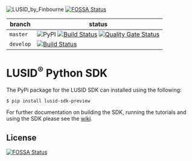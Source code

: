![LUSID_by_Finbourne](https://content.finbourne.com/LUSID_repo.png)
[![FOSSA Status](https://app.fossa.com/api/projects/git%2Bgithub.com%2FMikeMcGarry%2Flusid-sdk-python-preview.svg?type=shield)](https://app.fossa.com/projects/git%2Bgithub.com%2FMikeMcGarry%2Flusid-sdk-python-preview?ref=badge_shield)

| branch | status |
| --- | --- |
| `master` |  ![PyPI](https://img.shields.io/pypi/v/lusid-sdk-preview?color=blue) [![Build Status](https://travis-ci.org/finbourne/lusid-sdk-python-preview.svg?branch=master)](https://travis-ci.org/finbourne/lusid-sdk-python-preview) [![Quality Gate Status](https://sonarcloud.io/api/project_badges/measure?project=finbourne_lusid-sdk-python-preview&metric=alert_status)](https://sonarcloud.io/dashboard?id=finbourne_lusid-sdk-python-preview) |
| `develop` | [![Build Status](https://travis-ci.org/finbourne/lusid-sdk-python-preview.svg?branch=develop)](https://travis-ci.org/finbourne/lusid-sdk-python-preview) |

# LUSID<sup>®</sup> Python SDK

The PyPi package for the LUSID SDK can installed using the following:

```
$ pip install lusid-sdk-preview
```

For further documentation on building the SDK, running the tutorials and using the SDK please see the [wiki](https://github.com/finbourne/lusid-sdk-python-preview/wiki).


## License
[![FOSSA Status](https://app.fossa.com/api/projects/git%2Bgithub.com%2FMikeMcGarry%2Flusid-sdk-python-preview.svg?type=large)](https://app.fossa.com/projects/git%2Bgithub.com%2FMikeMcGarry%2Flusid-sdk-python-preview?ref=badge_large)